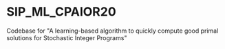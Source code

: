 # SIP_ML_CPAIOR20
Codebase for "A learning-based algorithm to quickly compute good primal solutions for Stochastic Integer Programs"
